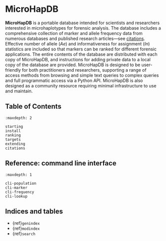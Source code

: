 # MicroHapDB

**MicroHapDB** is a portable database intended for scientists and researchers interested in microhaplotypes for forensic analysis.
The database includes a comprehensive collection of marker and allele frequency data from numerous databases and published research articles—see [citations](citations.md).
Effective number of allele (*Ae*) and informativeness for assignment (*In*) statistics are included so that markers can be ranked for different forensic applications.
The entire contents of the database are distributed with each copy of MicroHapDB, and instructions for adding private data to a local copy of the database are provided.
MicroHapDB is designed to be user-friendly for both practitioners and researchers, supporting a range of access methods from browsing and simple text queries to complex queries and full programmatic access via a Python API.
MicroHapDB is also designed as a community resource requiring minimal infrastructure to use and maintain.


## Table of Contents

```{toctree}
:maxdepth: 2

starting
install
ranking
targets
extending
citations
```


## Reference: command line interface

```{toctree}
:maxdepth: 1

cli-population
cli-marker
cli-frequency
cli-lookup
```


## Indices and tables

- {ref}`genindex`
- {ref}`modindex`
- {ref}`search`
